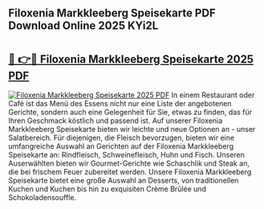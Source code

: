 ## Filoxenia Markkleeberg Speisekarte PDF Download Online 2025 KYi2L

# <h2><a href="http://gc8m2u.nevu.top/?p=Filoxenia+Markkleeberg+Speisekarte">🔗 👉🔴 Filoxenia Markkleeberg Speisekarte 2025 PDF</a></h2>

[![Filoxenia Markkleeberg Speisekarte 2025 PDF](https://i.imgur.com/dBaPXMq.png)](http://gc8m2u.nevu.top/?p=Filoxenia+Markkleeberg+Speisekarte)
In einem Restaurant oder Café ist das Menü des Essens nicht nur eine Liste der angebotenen Gerichte, sondern auch eine Gelegenheit für Sie, etwas zu finden, das für Ihren Geschmack köstlich und passend ist. Auf unserer Filoxenia Markkleeberg Speisekarte bieten wir leichte und neue Optionen an - unser Salatbereich. Für diejenigen, die Fleisch bevorzugen, bieten wir eine umfangreiche Auswahl an Gerichten auf der Filoxenia Markkleeberg Speisekarte an: Rindfleisch, Schweinefleisch, Huhn und Fisch. Unseren Auserwählten bieten wir Gourmet-Gerichte wie Schaschlik und Steak an, die bei frischem Feuer zubereitet werden. Unsere Filoxenia Markkleeberg Speisekarte bietet eine große Auswahl an Desserts, von traditionellen Kuchen und Kuchen bis hin zu exquisiten Crème Brûlée und Schokoladensouffle.

